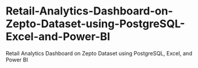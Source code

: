 # Retail-Analytics-Dashboard-on-Zepto-Dataset-using-PostgreSQL-Excel-and-Power-BI
Retail Analytics Dashboard on Zepto Dataset using PostgreSQL, Excel, and Power BI
